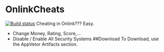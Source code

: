 # OnlinkCheats
[![Build status](https://ci.appveyor.com/api/projects/status/h2bitsxegrab34ls?svg=true)](https://ci.appveyor.com/project/GeARCraft1/onlinkcheats)
Cheating in Onlink??? Easy.
* Change Money, Rating, Score,...
* Disable / Enable All Security Systems
##Download
To Download, use the AppVetor Artifacts section.
